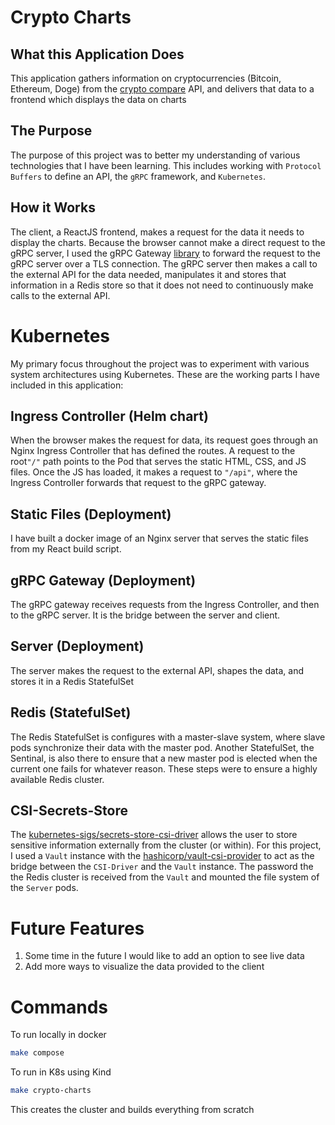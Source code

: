 # Crypto Charts

## What this Application Does
This application gathers information on cryptocurrencies (Bitcoin, Ethereum, Doge) from the [crypto compare](https://www.cryptocompare.com/) API, and delivers that data to a frontend which displays the data on charts

## The Purpose
The purpose of this project was to better my understanding of various technologies that I have been learning. This includes working with `Protocol Buffers` to define an API, the `gRPC` framework, and `Kubernetes`.

## How it Works
The client, a ReactJS frontend, makes a request for the data it needs to display the charts. Because the browser cannot make a direct request to the gRPC server, I used the gRPC Gateway [library](https://github.com/grpc-ecosystem/grpc-gateway) to forward the request to the gRPC server over a TLS connection. The gRPC server then makes a call to the external API for the data needed, manipulates it and stores that information in a Redis store so that it does not need to continuously make calls to the external API.

# Kubernetes
My primary focus throughout the project was to experiment with various system architectures using Kubernetes. These are the working parts I have included in this application:

## Ingress Controller (Helm chart)
When the browser makes the request for data, its request goes through an Nginx Ingress Controller that has defined the routes. A request to the root`"/"` path points to the Pod that serves the static HTML, CSS, and JS files. Once the JS has loaded, it makes a request to `"/api"`, where the Ingress Controller forwards that request to the gRPC gateway.

## Static Files (Deployment)
I have built a docker image of an Nginx server that serves the static files from my React build script.

## gRPC Gateway (Deployment)
The gRPC gateway receives requests from the Ingress Controller, and then to the gRPC server. It is the bridge between the server and client.

## Server (Deployment)
The server makes the request to the external API, shapes the data, and stores it in a Redis StatefulSet

## Redis (StatefulSet)
The Redis StatefulSet is configures with a master-slave system, where slave pods synchronize their data with the master pod. Another StatefulSet, the Sentinal, is also there to ensure that a new master pod is elected when the current one fails for whatever reason. These steps were to ensure a highly available Redis cluster.

## CSI-Secrets-Store
The [kubernetes-sigs/secrets-store-csi-driver](https://github.com/kubernetes-sigs/secrets-store-csi-driver) allows the user to store sensitive information externally from the cluster (or within). For this project, I used a `Vault` instance with the [hashicorp/vault-csi-provider](https://github.com/hashicorp/vault-csi-provider) to act as the bridge between the `CSI-Driver` and the `Vault` instance. The password the the Redis cluster is received from the `Vault` and mounted the file system of the `Server` pods.

# Future Features
1. Some time in the future I would like to add an option to see live data
2. Add more ways to visualize the data provided to the client


# Commands
To run locally in docker
```bash
make compose
```

To run in K8s using Kind
```bash
make crypto-charts
```
This creates the cluster and builds everything from scratch